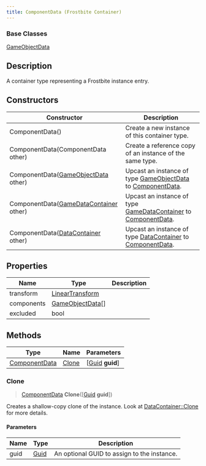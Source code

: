 ```yaml
---
title: ComponentData (Frostbite Container)
---
```

### Base Classes

[GameObjectData](GameObjectData)

## Description

A container type representing a Frostbite instance entry.

## Constructors

| Constructor                                                              | Description                                                                                                       |
| ------------------------------------------------------------------------ | ----------------------------------------------------------------------------------------------------------------- |
| ComponentData()                                                          | Create a new instance of this container type.                                                                     |
| ComponentData(ComponentData other)                                       | Create a reference copy of an instance of the same type.                                                          |
| ComponentData([GameObjectData](GameObjectData) other)                    | Upcast an instance of type [GameObjectData](GameObjectData) to [ComponentData](ComponentData).                    |
| ComponentData([GameDataContainer](GameDataContainer) other)              | Upcast an instance of type [GameDataContainer](GameDataContainer) to [ComponentData](ComponentData).              |
| ComponentData([DataContainer](/vext/ref/cls/shr/datacontainer) other) | Upcast an instance of type [DataContainer](/vext/ref/cls/shr/datacontainer) to [ComponentData](ComponentData). |

## Properties

| Name       | Type                                                    | Description |
| ---------- | ------------------------------------------------------- | ----------- |
| transform  | [LinearTransform](/vext/ref/cls/shr/LinearTransform) |             |
| components | [GameObjectData](GameObjectData)\[\]                    |             |
| excluded   | bool                                                    |             |

## Methods

| Type                           | Name            | Parameters                                     |
| ------------------------------ | --------------- | ---------------------------------------------- |
| [ComponentData](ComponentData) | [Clone](#clone) | \[[Guid](/vext/ref/cls/shr/guid) **guid**\] |

### Clone

> [ComponentData](ComponentData) **Clone**(\[[Guid](/vext/ref/cls/shr/guid) **guid**\])

Creates a shallow-copy clone of the instance. Look at [DataContainer::Clone](/vext/ref/cls/shr/datacontainer#clone) for more details.

#### Parameters

| Name | Type         | Description                                 |
| ---- | ------------ | ------------------------------------------- |
| guid | [Guid](Guid) | An optional GUID to assign to the instance. |

